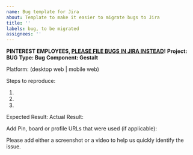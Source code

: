 ```yaml
---
name: Bug template for Jira
about: Template to make it easier to migrate bugs to Jira
title: ''
labels: bug, to be migrated
assignees: ''
---
```


**PINTEREST EMPLOYEES, [PLEASE FILE BUGS IN JIRA INSTEAD](https://jira.pinadmin.com/secure/CreateIssue!default.jspa)!**
**Project: BUG**
**Type: Bug**
**Component: Gestalt**

Platform: (desktop web | mobile web)

Steps to reproduce:

1.
2.
3.

Expected Result:
Actual Result:

Add Pin, board or profile URLs that were used (if applicable):

Please add either a screenshot or a video to help us quickly identify the issue.
